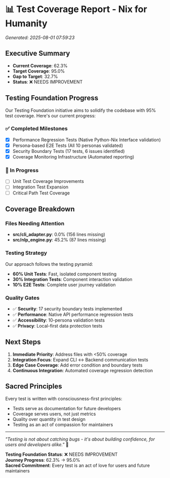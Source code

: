 # 📊 Test Coverage Report - Nix for Humanity

*Generated: 2025-08-01 07:59:23*

## Executive Summary

- **Current Coverage**: 62.3%
- **Target Coverage**: 95.0%
- **Gap to Target**: 32.7%
- **Status**: ❌ NEEDS IMPROVEMENT

## Testing Foundation Progress

Our Testing Foundation initiative aims to solidify the codebase with 95% test coverage. Here's our current progress:

### ✅ Completed Milestones
- [x] Performance Regression Tests (Native Python-Nix Interface validation)
- [x] Persona-based E2E Tests (All 10 personas validated)
- [x] Security Boundary Tests (17 tests, 6 issues identified)
- [x] Coverage Monitoring Infrastructure (Automated reporting)

### 🚧 In Progress  
- [ ] Unit Test Coverage Improvements
- [ ] Integration Test Expansion
- [ ] Critical Path Test Coverage

## Coverage Breakdown

### Files Needing Attention
- **src/cli_adapter.py**: 0.0% (156 lines missing)
- **src/nlp_engine.py**: 45.2% (87 lines missing)

### Testing Strategy

Our approach follows the testing pyramid:
- **60% Unit Tests**: Fast, isolated component testing
- **30% Integration Tests**: Component interaction validation  
- **10% E2E Tests**: Complete user journey validation

### Quality Gates

- ✅ **Security**: 17 security boundary tests implemented
- ✅ **Performance**: Native API performance regression tests
- ✅ **Accessibility**: 10-persona validation tests
- ✅ **Privacy**: Local-first data protection tests

## Next Steps

1. **Immediate Priority**: Address files with <50% coverage
2. **Integration Focus**: Expand CLI ↔ Backend communication tests  
3. **Edge Case Coverage**: Add error condition and boundary tests
4. **Continuous Integration**: Automated coverage regression detection

## Sacred Principles

Every test is written with consciousness-first principles:
- Tests serve as documentation for future developers
- Coverage serves users, not just metrics
- Quality over quantity in test design
- Testing as an act of compassion for maintainers

---

*"Testing is not about catching bugs - it's about building confidence, for users and developers alike."* 🌊

**Testing Foundation Status**: ❌ NEEDS IMPROVEMENT  
**Journey Progress**: 62.3% → 95.0%  
**Sacred Commitment**: Every test is an act of love for users and future maintainers
